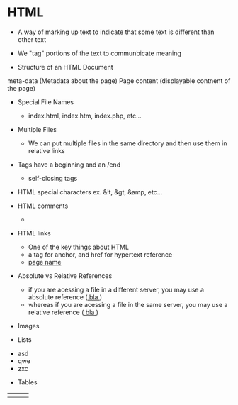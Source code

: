 # HTML
- A way of marking up text to indicate that some text is different than other text
- We "tag" portions of the text to communbicate meaning

- Structure of an HTML Document
<html>
    <head>
        meta-data (Metadata about the page)
    </head>
    <body>
        Page content (displayable contnent of the page)
    </body>
</html>

- Special File Names
    - index.html, index.htm, index.php, etc...

- Multiple Files
    - We can put multiple files in the same directory and then use them in relative links

- Tags have a beginning and an /end
    - self-closing tags <img src=""/>

- HTML special characters ex. &lt, &gt, &amp, etc...

- HTML comments
    - <!-- Ignore this for now -->

- HTML links
    - One of the key things about HTML
    - a tag for anchor, and href for hypertext reference
    - <a href=""> page name </a>

- Absolute vs Relative References
    - if you are acessing a file in a different server, you may use a absolute reference (<a href="http://www.pagel.htm..."> bla </a>)
    - whereas if you are acessing a file in the same server, you may use a relative reference (<a href="pagel.html"> bla </a>)

- Images <img src=""/>

- Lists 
<ul> 
    <li> asd </li> 
    <li> qwe </li> 
    <li> zxc </li> 
</ul>

- Tables 
<table> 
    <tr> 
        <th> </th> 
        <th> </th> 
        <th> </th> 
    </tr> 
</table>



